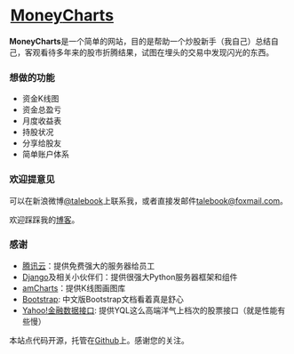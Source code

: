 <legend><h1><a class="brand logo" href="http://moneycharts.talebook.org/"><span class="money">Money</span><span class="charts">Charts</span></a></h1></legend>

**MoneyCharts**是一个简单的网站，目的是帮助一个炒股新手（我自己）总结自己，客观看待多年来的股市折腾结果，试图在埋头的交易中发现闪光的东西。

### 想做的功能

 - 资金K线图
 - 资金总盈亏
 - 月度收益表
 - 持股状况
 - 分享给股友
 - 简单账户体系

### 欢迎提意见

可以在新浪微博[@talebook](http://weibo.com/talebook)上联系我，或者直接发邮件[talebook@foxmail.com](mailto:talebook@foxmail.com)。

欢迎踩踩我的[博客](http://talebook.org/)。

### 感谢
 - [腾讯云](http://www.qcloud.com)：提供免费强大的服务器给员工
 - [Django](http://www.djangoproject.com/)及相关小伙伴们：提供很强大Python服务器框架和组件
 - [amCharts](http://www.amcharts.com/)：提供K线图画图库
 - [Bootstrap](http://v2.bootcss.com/): 中文版Bootstrap文档看着真是舒心
 - [Yahoo!金融数据接口](http://developer.yahoo.com/yql/console/): 提供YQL这么高端洋气上档次的股票接口（就是性能有些慢）
 
本站点代码开源，托管在[Github](https://github.com/talebook/moneycharts)上。感谢您的关注。
